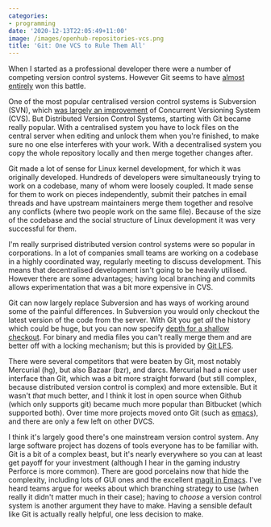 ```yaml
---
categories:
- programming
date: '2020-12-13T22:05:49+11:00'
image: /images/openhub-repositories-vcs.png
title: 'Git: One VCS to Rule Them All'
---
```


When I started as a professional developer there were a number of competing version control systems.
However Git seems to have [almost entirely](https://www.openhub.net/repositories/compare) won this battle.

One of the most popular centralised version control systems is Subversion (SVN), which [was largely an improvement](https://stackoverflow.com/questions/1261/what-are-the-advantages-of-using-svn-over-cvs) of Concurrent Versioning System (CVS).
But Distributed Version Control Systems, starting with Git became really popular.
With a centralised system you have to lock files on the central server when editing and unlock them when you're finished, to make sure no one else interferes with your work.
With a decentralised system you copy the whole repository locally and then merge together changes after.

Git made a lot of sense for Linux kernel development, for which it was originally developed.
Hundreds of developers were simultaneously trying to work on a codebase, many of whom were loosely coupled.
It made sense for them to work on pieces independently, submit their patches in email threads and have upstream maintainers merge them together and resolve any conflicts (where two people work on the same file).
Because of the size of the codebase and the social structure of Linux development it was very successful for them.

I'm really surprised distributed version control systems were so popular in corporations.
In a lot of companies small teams are working on a codebase in a highly coordinated way, regularly meeting to discuss development.
This means that decentralised development isn't going to be heavily utilised.
However there are some advantages; having local branching and commits allows experimentation that was a bit more expensive in CVS.

Git can now largely replace Subversion and has ways of working around some of the painful differences.
In Subversion you would only checkout the latest version of the code from the server.
With Git you get *all* the history which could be huge, but you can now specify [depth for a shallow checkout](https://git-scm.com/docs/git-clone#Documentation/git-clone.txt---depthltdepthgt).
For binary and media files you can't really merge them and are better off with a locking mechanism; but this is provided by [Git LFS](https://git-lfs.github.com/).

There were several competitors that were beaten by Git, most notably Mercurial (hg), but also Bazaar (bzr), and darcs.
Mercurial had a nicer user interface than Git, which was a bit more straight forward (but still complex, because distributed version control is complex) and more extensible.
But it wasn't *that* much better, and I think it lost in open source when Github (which only supports git) became much more popular than Bitbucket (which supported both).
Over time more projects moved onto Git (such as [emacs](https://www.masteringemacs.org/article/emacss-switch-to-git)), and there are only a few left on other DVCS.

I think it's largely good there's one mainstream version control system.
Any large software project has dozens of tools everyone has to be familiar with.
Git is a bit of a complex beast, but it's nearly everywhere so you can at least get payoff for your investment (although I hear in the gaming industry Perforce is more common).
There are good porcelains now that hide the complexity, including lots of GUI ones and the excellent [magit in Emacs](https://magit.vc/).
I've heard teams argue for weeks about which branching strategy to use (when really it didn't matter much in their case); having to *choose* a version control system is another argument they have to make.
Having a sensible default like Git is actually really helpful, one less decision to make.